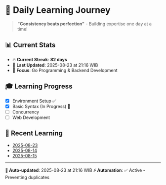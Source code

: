 # 🚀 Daily Learning Journey

> **"Consistency beats perfection"** - Building expertise one day at a time!

## 📊 Current Stats
- 🔥 **Current Streak**: **82 days**
- 📅 **Last Updated**: 2025-08-23 at 21:16 WIB
- 🎯 **Focus**: Go Programming & Backend Development

## 🎓 Learning Progress
- [x] Environment Setup ✅
- [x] Basic Syntax (In Progress) 🔄
- [ ] Concurrency
- [ ] Web Development

## 📖 Recent Learning
- [2025-08-23](learning-log/.md)
- [2025-08-14](learning-log/.md)
- [2025-08-15](learning-log/.md)

---
**🤖 Auto-updated**: 2025-08-23 at 21:16 WIB
**⚡ Automation**: ✅ Active - Preventing duplicates
